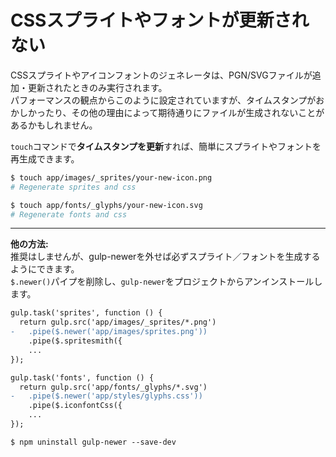 # CSSスプライトやフォントが更新されない

CSSスプライトやアイコンフォントのジェネレータは、PGN/SVGファイルが追加・更新されたときのみ実行されます。  
パフォーマンスの観点からこのように設定されていますが、タイムスタンプがおかしかったり、その他の理由によって期待通りにファイルが生成されないことがあるかもしれません。

`touch`コマンドで**タイムスタンプを更新**すれば、簡単にスプライトやフォントを再生成できます。

```sh
$ touch app/images/_sprites/your-new-icon.png
# Regenerate sprites and css

$ touch app/fonts/_glyphs/your-new-icon.svg
# Regenerate fonts and css
```

---

**他の方法:**  
推奨はしませんが、gulp-newerを外せば必ずスプライト／フォントを生成するようにできます。  
`$.newer()`パイプを削除し、`gulp-newer`をプロジェクトからアンインストールします。

```diff
gulp.task('sprites', function () {
  return gulp.src('app/images/_sprites/*.png')
-   .pipe($.newer('app/images/sprites.png'))
    .pipe($.spritesmith({
    ...
});

gulp.task('fonts', function () {
  return gulp.src('app/fonts/_glyphs/*.svg')
-   .pipe($.newer('app/styles/glyphs.css'))
    .pipe($.iconfontCss({
    ...
});
```

```
$ npm uninstall gulp-newer --save-dev
```

